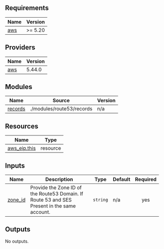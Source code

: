 <!-- BEGIN_TF_DOCS -->
## Requirements

| Name | Version |
|------|---------|
| <a name="requirement_aws"></a> [aws](#requirement\_aws) | >= 5.20 |

## Providers

| Name | Version |
|------|---------|
| <a name="provider_aws"></a> [aws](#provider\_aws) | 5.44.0 |

## Modules

| Name | Source | Version |
|------|--------|---------|
| <a name="module_records"></a> [records](#module\_records) | ./modules/route53/records | n/a |

## Resources

| Name | Type |
|------|------|
| [aws_eip.this](https://registry.terraform.io/providers/hashicorp/aws/latest/docs/resources/eip) | resource |

## Inputs

| Name | Description | Type | Default | Required |
|------|-------------|------|---------|:--------:|
| <a name="input_zone_id"></a> [zone\_id](#input\_zone\_id) | Provide the Zone ID of the Route53 Domain. If Route 53 and SES Present in the same account. | `string` | n/a | yes |

## Outputs

No outputs.
<!-- END_TF_DOCS -->